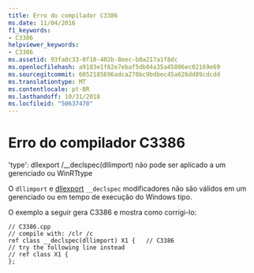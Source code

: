 ```yaml
---
title: Erro do compilador C3386
ms.date: 11/04/2016
f1_keywords:
- C3386
helpviewer_keywords:
- C3386
ms.assetid: 93fa8c33-0f10-402b-8eec-b0a217a1f8dc
ms.openlocfilehash: a9183e1f62e7ebaf5db04a35a45806ec02169e69
ms.sourcegitcommit: 6052185696adca270bc9bdbec45a626dd89cdcdd
ms.translationtype: MT
ms.contentlocale: pt-BR
ms.lasthandoff: 10/31/2018
ms.locfileid: "50637470"
---
```

# <a name="compiler-error-c3386"></a>Erro do compilador C3386

'type': dllexport /\__declspec(dllimport) não pode ser aplicado a um gerenciado ou WinRTtype

O `dllimport` e [dllexport](../../cpp/dllexport-dllimport.md) `__declspec` modificadores não são válidos em um gerenciado ou em tempo de execução do Windows tipo.

O exemplo a seguir gera C3386 e mostra como corrigi-lo:

```
// C3386.cpp
// compile with: /clr /c
ref class __declspec(dllimport) X1 {   // C3386
// try the following line instead
// ref class X1 {
};
```